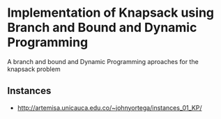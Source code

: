 # Implementation of Knapsack using Branch and Bound and Dynamic Programming

A branch and bound and Dynamic Programming aproaches for the knapsack problem

## Instances

- <http://artemisa.unicauca.edu.co/~johnyortega/instances_01_KP/>
